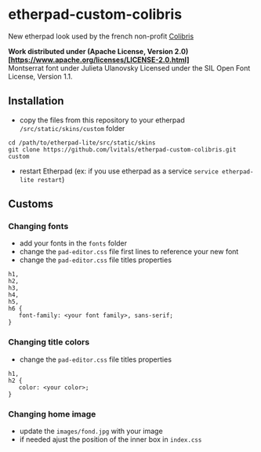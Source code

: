 # etherpad-custom-colibris

New etherpad look used by the french non-profit [Colibris](https://colibris-lemouvement.org)

**Work distributed under (Apache License, Version 2.0)[https://www.apache.org/licenses/LICENSE-2.0.html]**  
Montserrat font under Julieta Ulanovsky Licensed under the SIL Open Font License, Version 1.1.

## Installation
 - copy the files from this repository to your etherpad `/src/static/skins/custom` folder
```
cd /path/to/etherpad-lite/src/static/skins
git clone https://github.com/lvitals/etherpad-custom-colibris.git custom
```
 - restart Etherpad (ex: if you use etherpad as a service `service etherpad-lite restart`)

## Customs
### Changing fonts
 - add your fonts in the `fonts` folder
 - change the `pad-editor.css` file first lines to reference your new font
 - change the `pad-editor.css` file titles properties 
 ```
h1,
h2,
h3,
h4,
h5,
h6 {
    font-family: <your font family>, sans-serif;
}
 ```

### Changing title colors
- change the `pad-editor.css` file titles properties 
 ```
h1,
h2 {
    color: <your color>;
}
 ```

### Changing home image
 - update the `images/fond.jpg` with your image 
 - if needed ajust the position of the inner box in `index.css`
